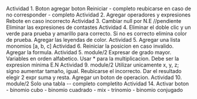 Actividad 1.
	Boton agregar boton Reiniciar - completo
	reubicarse en caso de no corresponder -  completo
Actividad 2.
	Agregar operadores y expresiones
	Rebote en caso incorrecto
Actividad 3.
	Cambiar null por N.E //pendiente
	Eliminar las expresiones de contastes
Actividad 4.
	Eliminar el doble clic y un verde para prueba y amarillo para correcto. Si no es correcto elimina color de prueba.
	Agregar las leyendas de color.
Actividad 5.
	Agregar una lista monomios [a, b, c]
Actividad 6.
	Reiniciar la posicion en caso invalido.
	Agregar la formula.
Actividad 5.
module/2
	Expresar de grado mayor.
	Variables en orden alfabetico.
	Usar * para la multiplicacion.
	Debe ser la expresion minima E.N
Actividad 9.
module/2
	Utilizar unicamente x, y, z; signo aumentar tamaño, igual.
	Reubicarse el incorrecto.
	Dar el resultado elegir 2 expr suma y resta.
	Agregar un boton de operacion.
Actividad 10.
module/2
	Solo una tabla -- completo completito
Actividad 14.
	Activar boton
	- binomio cubo
	- binomio cuadrado
	- mix
	- trinomio
	- binomio conjugado
